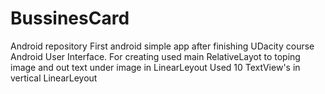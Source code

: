 # BussinesCard
Android repository
First android simple app after finishing UDacity course Android User Interface.
For creating used main RelativeLayot to toping image and out text under image in LinearLeyout
Used 10 TextView's in vertical LinearLeyout 
